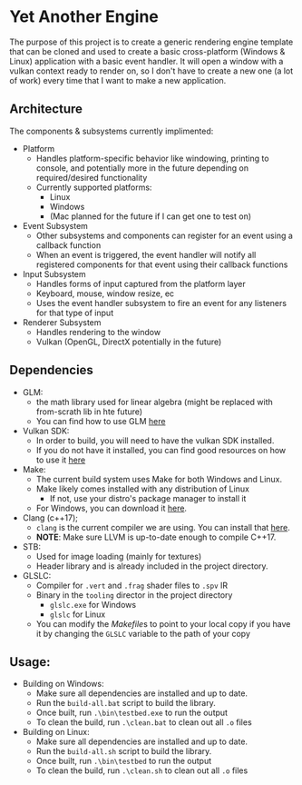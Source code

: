 # Yet Another Engine
The purpose of this project is to create a generic rendering engine template that can be cloned and used to create a basic cross-platform (Windows & Linux) application with a basic event handler. It will open a window with a vulkan context ready to render on, so I don't have to create a new one (a lot of work) every time that I want to make a new application.

## Architecture
The components & subsystems currently implimented:
- Platform
    - Handles platform-specific behavior like windowing, printing to console, and potentially more in the future depending on required/desired functionality
    - Currently supported platforms:
        - Linux
        - Windows
        - (Mac planned for the future if I can get one to test on)
- Event Subsystem
    - Other subsystems and components can register for an event using a callback function
    - When an event is triggered, the event handler will notify all registered components for that event using their callback functions
- Input Subsystem
    - Handles forms of input captured from the platform layer
    - Keyboard, mouse, window resize, ec
    - Uses the event handler subsystem to fire an event for any listeners for that type of input
- Renderer Subsystem
    - Handles rendering to the window
    - Vulkan (OpenGL, DirectX potentially in the future)

## Dependencies
- GLM: 
    - the math library used for linear algebra (might be replaced with from-scrath lib in hte future) 
    - You can find how to use GLM [here](https://github.com/g-truc/glm)
- Vulkan SDK: 
    - In order to build, you will need to have the vulkan SDK installed. 
    - If you do not have it installed, you can find good resources on how to use it [here](ihttps://vulkan-tutorial.com/Introduction)
- Make:
    - The current build system uses Make for both Windows and Linux.
    - Make likely comes installed with any distribution of Linux
        - If not, use your distro's package manager to install it
    - For Windows, you can download it [here](https://gnuwin32.sourceforge.net/packages/make.htm).
- Clang (c++17);
    - `clang` is the current compiler we are using. You can install that [here](https://www.google.com/url?sa=t&rct=j&q=&esrc=s&source=web&cd=&ved=2ahUKEwiKtd_1rtiCAxUqPEQIHY1UDYcQFnoECBEQAQ&url=https%3A%2F%2Fclang.llvm.org%2Fget_started.html&usg=AOvVaw3ljm1g5TDbtBViG5dfMXra&opi=89978449).
    - **NOTE**: Make sure LLVM is up-to-date enough to compile C++17.
- STB:
    - Used for image loading (mainly for textures)
    - Header library and is already included in the project directory.
- GLSLC:
    - Compiler for `.vert` and `.frag` shader files to `.spv` IR
    - Binary in the `tooling` director in the project directory
        - `glslc.exe` for Windows
        - `glslc` for Linux
    - You can modify the *Makefile*s to point to your local copy if you have it by changing the `GLSLC` variable to the path of your copy

## Usage:
- Building on Windows:
    - Make sure all dependencies are installed and up to date.
    - Run the `build-all.bat` script to build the library.
    - Once built, run `.\bin\testbed.exe` to run the output
    - To clean the build, run `.\clean.bat` to clean out all `.o` files
- Building on Linux:
    - Make sure all dependencies are installed and up to date.
    - Run the `build-all.sh` script to build the library.
    - Once built, run `.\bin\testbed` to run the output
    - To clean the build, run `.\clean.sh` to clean out all `.o` files